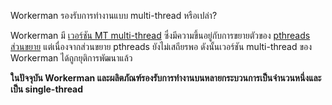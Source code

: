 Workerman รองรับการทำงานแบบ multi-thread หรือเปล่า?

Workerman มี [เวอร์ชัน MT multi-thread](https://github.com/walkor/workerman-MT) ซึ่งมีความขึ้นอยู่กับการขยายตัวของ [pthreads ส่วนขยาย](https://php.net/manual/zh/book.pthreads.php)  แต่เนื่องจากส่วนขยาย pthreads ยังไม่เสถียรพอ ดังนั้นเวอร์ชัน multi-thread ของ Workerman ได้ถูกยุติการพัฒนาแล้ว

**ในปัจจุบัน Workerman และผลิตภัณฑ์รองรับการทำงานบนหลายกระบวนการเป็นจำนวนหนึ่งและเป็น single-thread**
